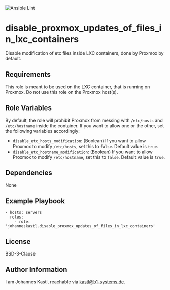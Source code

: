 ![Ansible Lint](https://github.com/johanneskastl/ansible-role-disable_proxmox_updates_of_files_in_lxc_containers/workflows/Ansible%20Lint/badge.svg)

disable_proxmox_updates_of_files_in_lxc_containers
=========

Disable modification of etc files inside LXC containers, done by Proxmox by default.

Requirements
------------

This role is meant to be used on the LXC container, that is running on Proxmox. Do not use this role on the Proxmox host(s).

Role Variables
--------------

By default, the role will prohibit Proxmox from messing with `/etc/hosts` and `/etc/hostname` inside the container. If you want to allow one or the other, set the following variables accordingly:

- `disable_etc_hosts_modification`: (Boolean) If you want to allow Proxmox to modify `/etc/hosts`, set this to `false`. Default value is `true`.
- `disable_etc_hostname_modification`: (Boolean) If you want to allow Proxmox to modify `/etc/hostname`, set this to `false`. Default value is `true`.

Dependencies
------------

None

Example Playbook
----------------

    - hosts: servers
      roles:
        - role: 'johanneskastl.disable_proxmox_updates_of_files_in_lxc_containers'

License
-------

BSD-3-Clause

Author Information
------------------

I am Johannes Kastl, reachable via kastl@b1-systems.de.
